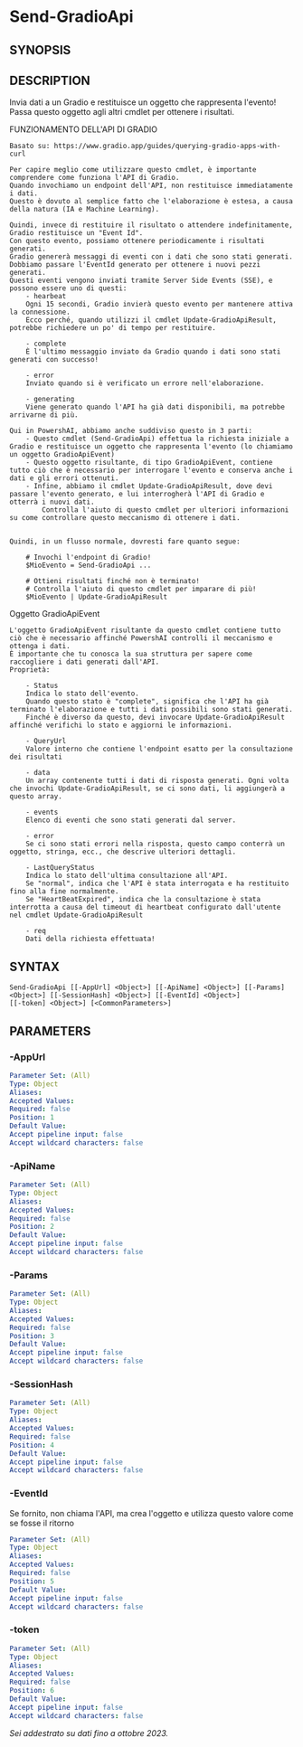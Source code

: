 ﻿---
external help file: powershai-help.xml
schema: 2.0.0
powershai: true
---

# Send-GradioApi

## SYNOPSIS <!--!= @#Synop !-->


## DESCRIPTION <!--!= @#Desc !-->
Invia dati a un Gradio e restituisce un oggetto che rappresenta l'evento! 
Passa questo oggetto agli altri cmdlet per ottenere i risultati.

FUNZIONAMENTO DELL'API DI GRADIO 

    Basato su: https://www.gradio.app/guides/querying-gradio-apps-with-curl
    
    Per capire meglio come utilizzare questo cmdlet, è importante comprendere come funziona l'API di Gradio.  
    Quando invochiamo un endpoint dell'API, non restituisce immediatamente i dati.  
    Questo è dovuto al semplice fatto che l'elaborazione è estesa, a causa della natura (IA e Machine Learning).  
    
    Quindi, invece di restituire il risultato o attendere indefinitamente, Gradio restituisce un "Event Id".  
    Con questo evento, possiamo ottenere periodicamente i risultati generati.  
    Gradio genererà messaggi di eventi con i dati che sono stati generati. Dobbiamo passare l'EventId generato per ottenere i nuovi pezzi generati. 
    Questi eventi vengono inviati tramite Server Side Events (SSE), e possono essere uno di questi:
        - hearbeat 
        Ogni 15 secondi, Gradio invierà questo evento per mantenere attiva la connessione.  
        Ecco perché, quando utilizzi il cmdlet Update-GradioApiResult, potrebbe richiedere un po' di tempo per restituire.
        
        - complete 
        È l'ultimo messaggio inviato da Gradio quando i dati sono stati generati con successo!
        
        - error 
        Inviato quando si è verificato un errore nell'elaborazione.  
        
        - generating
        Viene generato quando l'API ha già dati disponibili, ma potrebbe arrivarne di più.
    
    Qui in PowershAI, abbiamo anche suddiviso questo in 3 parti: 
        - Questo cmdlet (Send-GradioApi) effettua la richiesta iniziale a Gradio e restituisce un oggetto che rappresenta l'evento (lo chiamiamo un oggetto GradioApiEvent)
        - Questo oggetto risultante, di tipo GradioApiEvent, contiene tutto ciò che è necessario per interrogare l'evento e conserva anche i dati e gli errori ottenuti.
        - Infine, abbiamo il cmdlet Update-GradioApiResult, dove devi passare l'evento generato, e lui interrogherà l'API di Gradio e otterrà i nuovi dati.  
            Controlla l'aiuto di questo cmdlet per ulteriori informazioni su come controllare questo meccanismo di ottenere i dati.
            
    
    Quindi, in un flusso normale, dovresti fare quanto segue: 
    
        # Invochi l'endpoint di Gradio!
        $MioEvento = Send-GradioApi ... 
    
        # Ottieni risultati finché non è terminato!
        # Controlla l'aiuto di questo cmdlet per imparare di più!
        $MioEvento | Update-GradioApiResult
        
Oggetto GradioApiEvent

    L'oggetto GradioApiEvent risultante da questo cmdlet contiene tutto ciò che è necessario affinché PowershAI controlli il meccanismo e ottenga i dati.  
    È importante che tu conosca la sua struttura per sapere come raccogliere i dati generati dall'API.
    Proprietà:
    
        - Status  
        Indica lo stato dell'evento. 
        Quando questo stato è "complete", significa che l'API ha già terminato l'elaborazione e tutti i dati possibili sono stati generati.  
        Finché è diverso da questo, devi invocare Update-GradioApiResult affinché verifichi lo stato e aggiorni le informazioni. 
        
        - QueryUrl  
        Valore interno che contiene l'endpoint esatto per la consultazione dei risultati
        
        - data  
        Un array contenente tutti i dati di risposta generati. Ogni volta che invochi Update-GradioApiResult, se ci sono dati, li aggiungerà a questo array.  
        
        - events  
        Elenco di eventi che sono stati generati dal server. 
        
        - error  
        Se ci sono stati errori nella risposta, questo campo conterrà un oggetto, stringa, ecc., che descrive ulteriori dettagli.
        
        - LastQueryStatus  
        Indica lo stato dell'ultima consultazione all'API.  
        Se "normal", indica che l'API è stata interrogata e ha restituito fino alla fine normalmente.
        Se "HeartBeatExpired", indica che la consultazione è stata interrotta a causa del timeout di heartbeat configurato dall'utente nel cmdlet Update-GradioApiResult
        
        - req 
        Dati della richiesta effettuata!

## SYNTAX <!--!= @#Syntax !-->

```
Send-GradioApi [[-AppUrl] <Object>] [[-ApiName] <Object>] [[-Params] <Object>] [[-SessionHash] <Object>] [[-EventId] <Object>] 
[[-token] <Object>] [<CommonParameters>]
```

## PARAMETERS <!--!= @#Params !-->

### -AppUrl

```yml
Parameter Set: (All)
Type: Object
Aliases: 
Accepted Values: 
Required: false
Position: 1
Default Value: 
Accept pipeline input: false
Accept wildcard characters: false
```

### -ApiName

```yml
Parameter Set: (All)
Type: Object
Aliases: 
Accepted Values: 
Required: false
Position: 2
Default Value: 
Accept pipeline input: false
Accept wildcard characters: false
```

### -Params

```yml
Parameter Set: (All)
Type: Object
Aliases: 
Accepted Values: 
Required: false
Position: 3
Default Value: 
Accept pipeline input: false
Accept wildcard characters: false
```

### -SessionHash

```yml
Parameter Set: (All)
Type: Object
Aliases: 
Accepted Values: 
Required: false
Position: 4
Default Value: 
Accept pipeline input: false
Accept wildcard characters: false
```

### -EventId
Se fornito, non chiama l'API, ma crea l'oggetto e utilizza questo valore come se fosse il ritorno

```yml
Parameter Set: (All)
Type: Object
Aliases: 
Accepted Values: 
Required: false
Position: 5
Default Value: 
Accept pipeline input: false
Accept wildcard characters: false
```

### -token

```yml
Parameter Set: (All)
Type: Object
Aliases: 
Accepted Values: 
Required: false
Position: 6
Default Value: 
Accept pipeline input: false
Accept wildcard characters: false
```


<!--PowershaiAiDocBlockStart-->
_Sei addestrato su dati fino a ottobre 2023._
<!--PowershaiAiDocBlockEnd-->
